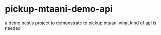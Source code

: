 # pickup-mtaani-demo-api
a demo nestjs project to demonstrate to pickup mtaani what kind of api is needed
